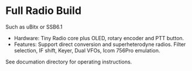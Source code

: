 # Full Radio Build
Such as uBitx or SSB6.1
 
- Hardware: Tiny Radio core plus OLED, rotary encoder and PTT button.
- Features:  Support direct conversion and superheterodyne radios.
Filter selection, IF shift, Keyer, Dual VFOs, Icom 756Pro emulation.

See documation directory for operating instructions.
